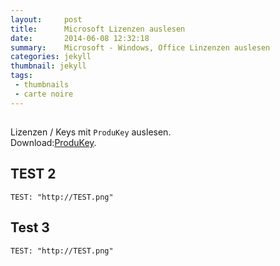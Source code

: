 ```yaml
---
layout:     post
title:      Microsoft Lizenzen auslesen
date:       2014-06-08 12:32:18
summary:    Microsoft - Windows, Office Linzenzen auslesen
categories: jekyll
thumbnail: jekyll
tags:
 - thumbnails
 - carte noire
---
```



## 
Lizenzen / Keys mit `ProduKey` auslesen.
<br>Download:[ProduKey][1].









## TEST 2


```
TEST: "http://TEST.png"
```

## Test 3

```
TEST: "http://TEST.png"
```


[1]: http://www.nirsoft.net/utils/produkey.zip